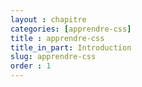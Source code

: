 ```yaml
---
layout : chapitre
categories: [apprendre-css]
title : apprendre-css
title_in_part: Introduction
slug: apprendre-css
order : 1
---
```

